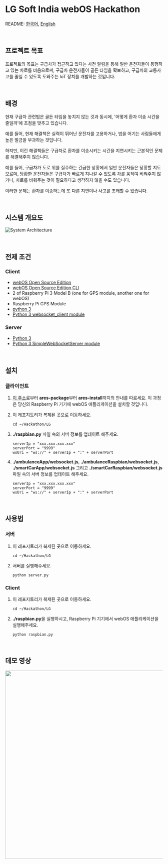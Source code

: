 LG Soft India webOS Hackathon
==========

README: [한국어](README.ko.md), [English](README.md)  

</br>

프로젝트 목표
----------

프로젝트의 목표는 구급차가 접근하고 있다는 사전 알림을 통해 일반 운전자들이 통행하고 있는 차로를 비움으로써, 구급차 운전자들이 골든 타임을 확보하고, 구급차의 교통사고를 줄일 수 있도록 도와주는 IoT 장치를 개발하는 것입니다.  

</br>

배경
----------

현재 구급차 관련법은 골든 타임을 놓치지 않는 것과 동시에, '어떻게 환자 이송 시간을 줄일까'에 초점을 맞추고 있습니다.

예를 들어, 현재 해결책은 실력이 뛰어난 운전자를 고용하거나, 법을 어기는 사람들에게 높은 벌금을 부과하는 것입니다.

하지만, 이런 해결책들은 구급차로 환자를 이송시키는 시간을 지연시키는 근본적인 문제를 해결해주지 않습니다.

예를 들어, 구급차가 도로 위를 질주하는 긴급한 상황에서 일반 운전자들은 당황할 지도 모르며, 당황한 운전자들은 구급차가 빠르게 지나갈 수 있도록 차를 움직여 비켜주지 않거나, 차로를 비워주는 것이 필요하다고 생각하지 않을 수도 있습니다.

이러한 문제는 환자를 이송하는데 또 다른 지연이나 사고를 초래할 수 있습니다.

</br>

시스템 개요도
----------

![System Architecture](https://user-images.githubusercontent.com/33472400/71403633-acc66880-2673-11ea-84b4-ce657d47eb7e.png)

</br>

전제 조건
----------

### Client

- [webOS Open Source Edition](https://github.com/webosose/build-webos)  
- [webOS Open Source Edition CLI](https://www.webosose.org/docs/tools/sdk/cli/cli-user-guide/#installing-cli)  
- 2 of Raspberry Pi 3 Model B (one for GPS module, another one for webOS)  
- Raspberry Pi GPS Module  
- [python 3](https://www.python.org/downloads/)
- [Python 3 websocket_client module](https://pypi.org/project/websocket_client/)

### Server

- [Python 3](https://www.python.org/downloads/)  
- [Python 3 SimpleWebSocketServer module](https://github.com/dpallot/simple-websocket-server)  

</br>

설치
----------

### 클라이언트

1. [이 주소](https://www.webosose.org/docs/tools/sdk/cli/cli-user-guide/#ares-generate)로부터 **ares-package**부터 **ares-install**까지의 안내를 따르세요. 이 과정은 당신의 Raspberry Pi 기기에 webOS 애플리케이션을 설치할 것입니다.  

2. 이 레포지토리가 복제된 곳으로 이동하세요.  
  
    ```
    cd ~/Hackathon/LG
    ```

3. **./raspbian.py** 파일 속의 서버 정보를 업데이트 해주세요.  
  
    ```python3
    serverIp = "xxx.xxx.xxx.xxx"
    serverPort = "9999"
    wsUri = "ws://" + serverIp + ":" + serverPort
    ```

4. **./ambulanceApp/websocket.js**, **./ambulanceRaspbian/websocket.js**, **./smartCarApp/websocket.js** 그리고 **./smartCarRaspbian/websocket.js** 파일 속의 서버 정보를 업데이트 해주세요.  

    ```python3
    serverIp = "xxx.xxx.xxx.xxx"
    serverPort = "9999"
    wsUri = "ws://" + serverIp + ":" + serverPort

</br>

사용법
----------

### 서버

1. 이 레포지토리가 복제된 곳으로 이동하세요.  

    ```
    cd ~/Hackathon/LG
    ```

2. 서버를 실행해주세요.  
  
    ```
    python server.py
    ```

### Client

1. 이 레포지토리가 복제된 곳으로 이동하세요.  

    ```
    cd ~/Hackathon/LG
    ```
2. **./raspbian.py**을 실행하시고, Raspberry Pi 기기에서 webOS 애플리케이션을 실행해주세요.  

    ```
    python raspbian.py
    ```

</br>

데모 영상
----------

[<img src="http://img.youtube.com/vi/dAUQOtzMZbk/0.jpg" width="600">](http://www.youtube.com/watch?v=dAUQOtzMZbk)
